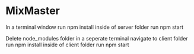 # MixMaster

In a terminal window
run npm install inside of server folder
run npm start

Delete node_modules folder 
in a seperate terminal navigate to client folder
run npm install inside of client folder
run npm start
